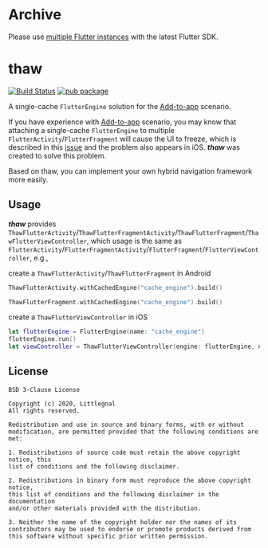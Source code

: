 # Archive
Please use [multiple Flutter instances](https://docs.flutter.dev/add-to-app/multiple-flutters) with the latest Flutter SDK.

# thaw
[![Build Status](https://api.cirrus-ci.com/github/littleGnAl/thaw.svg)](https://cirrus-ci.com/github/littleGnAl/thaw) 
[![pub package](https://img.shields.io/pub/v/thaw.svg)](https://pub.dev/packages/thaw)

A single-cache `FlutterEngine` solution for the [Add-to-app](https://flutter.dev/docs/development/add-to-app) scenario.

If you have experience with [Add-to-app](https://flutter.dev/docs/development/add-to-app) scenario, you may know that attaching a single-cache `FlutterEngine` to multiple `FlutterActivity`/`FlutterFragment` will cause the UI to freeze, which is described in this [issue](https://github.com/flutter/flutter/issues/49950) and the problem also appears in iOS. ***thaw*** was created to solve this problem.

Based on thaw, you can implement your own hybrid navigation framework more easily.

## Usage
***thaw*** provides `ThawFlutterActivity`/`ThawFlutterFragmentActivity`/`ThawFlutterFragment`/`ThawFlutterViewController`, which usage is the same as `FlutterActivity`/`FlutterFragmentActivity`/`FlutterFragment`/`FlutterViewController`, e.g., 

create a `ThawFlutterActivity`/`ThawFlutterFragment` in Android

```kotlin
ThawFlutterActivity.withCachedEngine("cache_engine").build()

ThawFlutterFragment.withCachedEngine("cache_engine").build()
```

create a `ThawFlutterViewController` in iOS

```swift
let flutterEngine = FlutterEngine(name: "cache_engine")
flutterEngine.run()
let viewController = ThawFlutterViewController(engine: flutterEngine, nibName: nil, bundle: nil)
```

## License
    BSD 3-Clause License

    Copyright (c) 2020, Littlegnal
    All rights reserved.

    Redistribution and use in source and binary forms, with or without
    modification, are permitted provided that the following conditions are met:

    1. Redistributions of source code must retain the above copyright notice, this
    list of conditions and the following disclaimer.

    2. Redistributions in binary form must reproduce the above copyright notice,
    this list of conditions and the following disclaimer in the documentation
    and/or other materials provided with the distribution.

    3. Neither the name of the copyright holder nor the names of its
    contributors may be used to endorse or promote products derived from
    this software without specific prior written permission.

